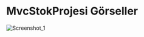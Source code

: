 # MvcStokProjesi  Görseller
![Screenshot_1](https://user-images.githubusercontent.com/81236471/226894419-263d3e35-9441-4099-9f35-18c3d40824a9.png)
